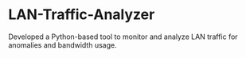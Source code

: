 # LAN-Traffic-Analyzer
Developed a Python-based tool to monitor and analyze LAN traffic for anomalies and bandwidth usage.  
